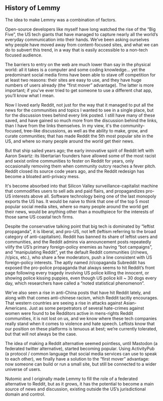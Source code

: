 ## History of Lemmy

The idea to make Lemmy was a combination of factors.

Open-source developers like myself have long watched the rise of the “Big Five”, the US tech giants that have managed to capture nearly all the world’s everyday communication into their hands. We’ve been asking ourselves why people have moved away from content-focused sites, and what we can do to subvert this trend, in a way that is easily accessible to a non-tech focused audience.

The barriers to entry on the web are much lower than say in the physical world: all it takes is a computer and some coding knowledge… yet the predominant social media firms have been able to stave off competition for at least two reasons: their sites are easy to use, and they have huge numbers of users already (the “first mover” advantage). The latter is more important; if you’ve ever tried to get someone to use a different chat app, you’ll know what I mean.

Now I loved early Reddit, not just for the way that it managed to put all the news for the communities and topics I wanted to see in a single place, but for the discussion trees behind every link posted. I still have many of these saved, and have gained so much more from the discussion behind the links, than I have from the links themselves. In my view, it's the community-focused, tree-like discussions, as well as the ability to make, grow, and curate communities; that has made Reddit the 5th most popular site in the US, and where so many people around the world get their news.

But that ship sailed years ago; the early innovative spirit of Reddit left with Aaron Swartz: its libertarian founders have allowed some of the most racist and sexist online communities to fester on Reddit for years, only occasionally removing them when community outcry reaches a fever pitch. Reddit closed its source code years ago, and the Reddit redesign has become a bloated anti-privacy mess.

It's become absorbed into that Silicon Valley surveillance-capitalist machine that commodifies users to sell ads and paid flairs, and propagandizes pro-US interests above all. Software technology being one of the last monopoly exports the US has. It would be naive to think that one of the top 5 most popular social media sites, where so many people around the world get their news, would be anything other than a mouthpiece for the interests of those same US coastal tech firms.

Despite the conservative talking point that big tech is dominated by “leftist propaganda”, it is liberal, and pro-US, not left (leftism referring to the broad category of anti-capitalism). Reddit has banned its share of leftist users and communities, and the Reddit admins via announcement posts repeatedly vilify the US’s primary foreign-policy enemies as having “bot campaigns”, and “manipulating Reddit”, yet the default Reddit communities (/r/news, /r/pics, etc.), who share a few moderators, push a line consistent with US foreign-policy interests. The aptly named /r/copaganda Subreddit has exposed the pro-police propaganda that always seems to hit Reddit’s front page following every tragedy involving US police killing the innocent, or showing police kissing puppies, even though US police kill ~ 30 dogs every day, which researchers have called a “noted statistical phenomenon”.

We’ve also seen a rise in anti-China posts that have hit Reddit lately, and along with that comes anti-chinese racism, which Reddit tacitly encourages. That western countries are seeing a rise in attacks against Asian-Americans. Just as some perpetrators of several hate-crimes against women were found to be Redditors active in mens-rights Reddit communities, it is not lost on us, and we know where these tech companies really stand when it comes to violence and hate speech. Leftists know that our position on these platforms is tenuous at best; we’re currently tolerated, but that will not always be the case.

The idea of making a Reddit alternative seemed pointless, until Mastodon (a federated twitter alternative), started becoming popular. Using ActivityPub (a protocol / common language that social media services can use to speak to each other), we finally have a solution to the “first mover” advantage: now someone can build or run a small site, but still be connected to a wider universe of users.

Nutomic and I originally made Lemmy to fill the role of a federated alternative to Reddit, but as it grows, it has the potential to become a main source of news and discussion, existing outside the US’s jurisdictional domain and control.

